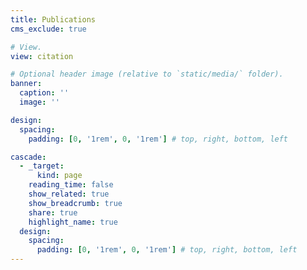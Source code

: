 ```yaml
---
title: Publications
cms_exclude: true

# View.
view: citation

# Optional header image (relative to `static/media/` folder).
banner:
  caption: ''
  image: ''

design:
  spacing:
    padding: [0, '1rem', 0, '1rem'] # top, right, bottom, left

cascade:
  - _target:
      kind: page
    reading_time: false
    show_related: true
    show_breadcrumb: true
    share: true
    highlight_name: true
  design:
    spacing:
      padding: [0, '1rem', 0, '1rem'] # top, right, bottom, left
---
```

